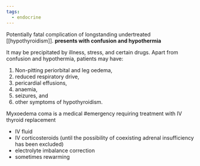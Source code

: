 ```yaml
---
tags:
  - endocrine
---
```

Potentially fatal complication of longstanding undertreated [[hypothyroidism]].
**presents with confusion and hypothermia**

It may be precipitated by illness, stress, and certain drugs.
Apart from confusion and hypothermia, patients may have: 
1. Non-pitting periorbital and leg oedema,
2. reduced respiratory drive,
3. pericardial effusions,
4. anaemia,
5. seizures, and
6. other symptoms of hypothyroidism.

Myxoedema coma is a medical #emergency requiring treatment with IV thyroid replacement
- IV fluid
- IV corticosteroids (until the possibility of coexisting adrenal insufficiency has been excluded)
- electrolyte imbalance correction
- sometimes rewarming